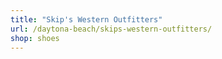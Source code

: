 ```yaml
---
title: "Skip's Western Outfitters"
url: /daytona-beach/skips-western-outfitters/
shop: shoes
---
```


